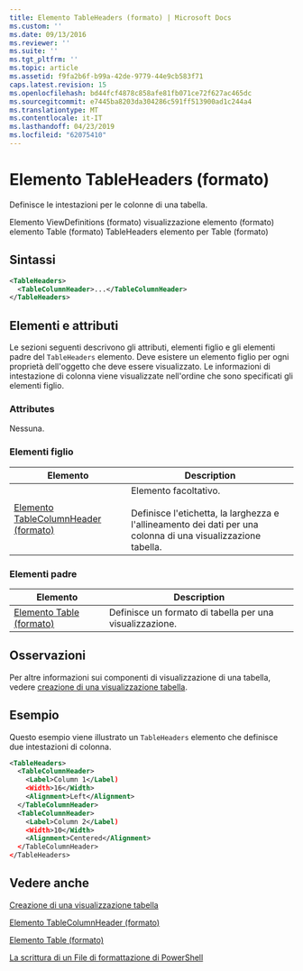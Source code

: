 ```yaml
---
title: Elemento TableHeaders (formato) | Microsoft Docs
ms.custom: ''
ms.date: 09/13/2016
ms.reviewer: ''
ms.suite: ''
ms.tgt_pltfrm: ''
ms.topic: article
ms.assetid: f9fa2b6f-b99a-42de-9779-44e9cb583f71
caps.latest.revision: 15
ms.openlocfilehash: bd44fcf4878c858afe81fb071ce72f627ac465dc
ms.sourcegitcommit: e7445ba8203da304286c591ff513900ad1c244a4
ms.translationtype: MT
ms.contentlocale: it-IT
ms.lasthandoff: 04/23/2019
ms.locfileid: "62075410"
---
```

# <a name="tableheaders-element-format"></a>Elemento TableHeaders (formato)

Definisce le intestazioni per le colonne di una tabella.

Elemento ViewDefinitions (formato) visualizzazione elemento (formato) elemento Table (formato) TableHeaders elemento per Table (formato)

## <a name="syntax"></a>Sintassi

```xml
<TableHeaders>
  <TableColumnHeader>...</TableColumnHeader>
</TableHeaders>

```

## <a name="attributes-and-elements"></a>Elementi e attributi

Le sezioni seguenti descrivono gli attributi, elementi figlio e gli elementi padre del `TableHeaders` elemento. Deve esistere un elemento figlio per ogni proprietà dell'oggetto che deve essere visualizzato. Le informazioni di intestazione di colonna viene visualizzate nell'ordine che sono specificati gli elementi figlio.

### <a name="attributes"></a>Attributes

Nessuna.

### <a name="child-elements"></a>Elementi figlio

|Elemento|Description|
|-------------|-----------------|
|[Elemento TableColumnHeader (formato)](./tablecolumnheader-element-format.md)|Elemento facoltativo.<br /><br /> Definisce l'etichetta, la larghezza e l'allineamento dei dati per una colonna di una visualizzazione tabella.|

### <a name="parent-elements"></a>Elementi padre

|Elemento|Description|
|-------------|-----------------|
|[Elemento Table (formato)](./tablecontrol-element-format.md)|Definisce un formato di tabella per una visualizzazione.|

## <a name="remarks"></a>Osservazioni

Per altre informazioni sui componenti di visualizzazione di una tabella, vedere [creazione di una visualizzazione tabella](./creating-a-table-view.md).

## <a name="example"></a>Esempio

Questo esempio viene illustrato un `TableHeaders` elemento che definisce due intestazioni di colonna.

```xml
<TableHeaders>
  <TableColumnHeader>
    <Label>Column 1</Label)
    <Width>16</Width>
    <Alignment>Left</Alignment>
  </TableColumnHeader>
  <TableColumnHeader>
    <Label>Column 2</Label)
    <Width>10</Width>
    <Alignment>Centered</Alignment>
  </TableColumnHeader>
</TableHeaders>
```

## <a name="see-also"></a>Vedere anche

[Creazione di una visualizzazione tabella](./creating-a-table-view.md)

[Elemento TableColumnHeader (formato)](./tablecolumnheader-element-format.md)

[Elemento Table (formato)](./tablecontrol-element-format.md)

[La scrittura di un File di formattazione di PowerShell](./writing-a-powershell-formatting-file.md)
